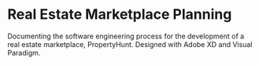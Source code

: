# Real Estate Marketplace Planning
Documenting the software engineering process for the development of a real estate marketplace, PropertyHunt. Designed with Adobe XD and Visual Paradigm.
